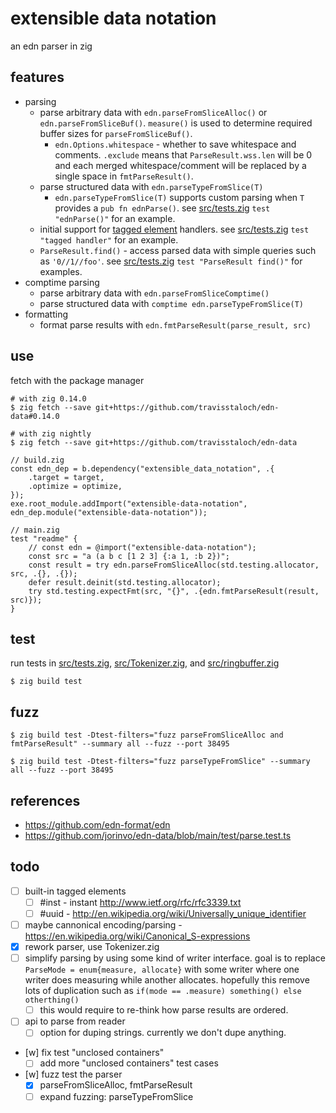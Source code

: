 # extensible data notation
an edn parser in zig

## features
* parsing
  * parse arbitrary data with `edn.parseFromSliceAlloc()` or `edn.parseFromSliceBuf()`.  `measure()` is used to determine required buffer sizes for `parseFromSliceBuf()`.
    * `edn.Options.whitespace` - whether to save whitespace and comments.  `.exclude` means that `ParseResult.wss.len` will be 0 and each merged whitespace/comment will be replaced by a single space in `fmtParseResult()`.
  * parse structured data with `edn.parseTypeFromSlice(T)`
    * `edn.parseTypeFromSlice(T)` supports custom parsing when `T` provides a  `pub fn ednParse()`.  see [src/tests.zig](src/tests.zig) `test "ednParse()"` for an example.
  * initial support for [tagged element](https://github.com/edn-format/edn#tagged-elements) handlers.  see [src/tests.zig](src/tests.zig) `test "tagged handler"` for an example.
  * `ParseResult.find()` - access parsed data with simple queries such as `'0//1//foo'`.  see [src/tests.zig](src/tests.zig) `test "ParseResult find()"` for examples.
* comptime parsing
  * parse arbitrary data with `edn.parseFromSliceComptime()`
  * parse structured data with `comptime edn.parseTypeFromSlice(T)`
* formatting
  * format parse results with `edn.fmtParseResult(parse_result, src)`

## use
fetch with the package manager
```console
# with zig 0.14.0
$ zig fetch --save git+https://github.com/travisstaloch/edn-data#0.14.0
```
```console
# with zig nightly
$ zig fetch --save git+https://github.com/travisstaloch/edn-data
```
```zig
// build.zig
const edn_dep = b.dependency("extensible_data_notation", .{
    .target = target,
    .optimize = optimize,
});
exe.root_module.addImport("extensible-data-notation", edn_dep.module("extensible-data-notation"));
```
```zig
// main.zig
test "readme" {
    // const edn = @import("extensible-data-notation");
    const src = "a (a b c [1 2 3] {:a 1, :b 2})";
    const result = try edn.parseFromSliceAlloc(std.testing.allocator, src, .{}, .{});
    defer result.deinit(std.testing.allocator);
    try std.testing.expectFmt(src, "{}", .{edn.fmtParseResult(result, src)});
}
```

## test
run tests in [src/tests.zig](src/tests.zig), [src/Tokenizer.zig](src/Tokenizer.zig), and [src/ringbuffer.zig](src/ringbuffer.zig)
```console
$ zig build test
```

## fuzz
```console
$ zig build test -Dtest-filters="fuzz parseFromSliceAlloc and fmtParseResult" --summary all --fuzz --port 38495
```
```console
$ zig build test -Dtest-filters="fuzz parseTypeFromSlice" --summary all --fuzz --port 38495
```

## references
* https://github.com/edn-format/edn
* https://github.com/jorinvo/edn-data/blob/main/test/parse.test.ts

## todo
- [ ] built-in tagged elements
  - [ ] #inst - instant http://www.ietf.org/rfc/rfc3339.txt
  - [ ] #uuid - http://en.wikipedia.org/wiki/Universally_unique_identifier
- [ ] maybe cannonical encoding/parsing - https://en.wikipedia.org/wiki/Canonical_S-expressions
- [x] rework parser, use Tokenizer.zig
- [ ] simplify parsing by using some kind of writer interface. goal is to replace `ParseMode = enum{measure, allocate}` with some writer where one writer does measuring while another allocates.  hopefully this remove lots of duplication such as `if(mode == .measure) something() else otherthing()`
  - [ ] this would require to re-think how parse results are ordered.
- [ ] api to parse from reader
  - [ ] option for duping strings.  currently we don't dupe anything.
- [w] fix test "unclosed containers"
  - [ ] add more "unclosed containers" test cases
- [w] fuzz test the parser
  - [x] parseFromSliceAlloc, fmtParseResult
  - [ ] expand fuzzing: parseTypeFromSlice
